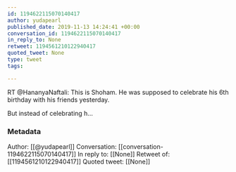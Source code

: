 ```yaml
---
id: 1194622115070140417
author: yudapearl
published_date: 2019-11-13 14:24:41 +00:00
conversation_id: 1194622115070140417
in_reply_to: None
retweet: 1194561210122940417
quoted_tweet: None
type: tweet
tags:

---
```


RT @HananyaNaftali: This is Shoham. He was supposed to celebrate his 6th birthday with his friends yesterday.

But instead of celebrating h…

### Metadata

Author: [[@yudapearl]]
Conversation: [[conversation-1194622115070140417]]
In reply to: [[None]]
Retweet of: [[1194561210122940417]]
Quoted tweet: [[None]]
